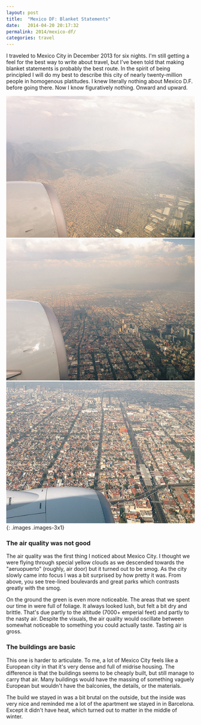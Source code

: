 ```yaml
---
layout: post
title:  "Mexico DF: Blanket Statements"
date:   2014-04-20 20:17:32
permalink: 2014/mexico-df/
categories: travel
---
```


I traveled to Mexico City in December 2013 for six nights. I'm still getting a feel for the best way to write about travel, but I've been told that making blanket statements is probably the best route. In the spirit of being principled I will do my best to describe this city of nearly twenty-million people in homogenous platitudes. I knew literally nothing about Mexico D.F. before going there. Now I know figuratively nothing. Onward and upward.

![Flying over Mexico, D.F.](/img/df/01-01-s.jpg "Flying over DF")
![Flying over Mexico, D.F.](/img/df/01-02-s.jpg "Flying over DF")
![Flying over Mexico, D.F.](/img/df/01-03-s.jpg "Flying over DF")
{: .images .images-3x1}

### The air quality was not good
The air quality was the first thing I noticed about Mexico City. I thought we were flying through special yellow clouds as we descended towards the "aeruopuerto" (roughly, air door) but it turned out to be smog. As the city slowly came into focus I was a bit surprised by how pretty it was. From above, you see tree-lined boulevards and great parks which contrasts greatly with the smog.

On the ground the green is even more noticeable. The areas that we spent our time in were full of foliage. It always looked lush, but felt a bit dry and brittle. That's due partly to the altitude (7000+ emperial feet) and partly to the nasty air. Despite the visuals, the air quality would oscillate between somewhat noticeable to something you could actually taste. Tasting air is gross.

### The buildings are basic
This one is harder to articulate. To me, a lot of Mexico City feels like a European city in that it's very dense and full of midrise housing. The difference is that the buildings seems to be cheaply built, but still manage to carry that air. Many buildings would have the massing of something vaguely European but wouldn't have the balconies, the details, or the materials.

The build we stayed in was a bit brutal on the outside, but the inside was very nice and reminded me a lot of the apartment we stayed in in Barcelona. Except it didn't have heat, which turned out to matter in the middle of winter.